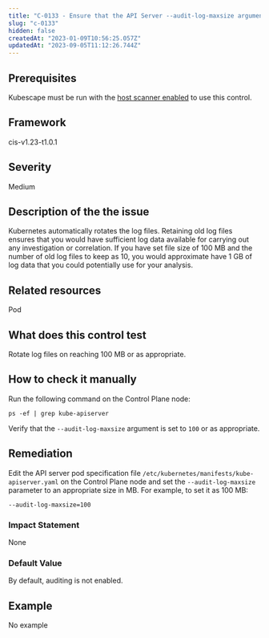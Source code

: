 ```yaml
---
title: "C-0133 - Ensure that the API Server --audit-log-maxsize argument is set to 100 or as appropriate"
slug: "c-0133"
hidden: false
createdAt: "2023-01-09T10:56:25.057Z"
updatedAt: "2023-09-05T11:12:26.744Z"
---
```

## Prerequisites
Kubescape must be run with the [host scanner enabled](/docs/scanning/#the-host-scanner) to use this control.
## Framework
cis-v1.23-t1.0.1
## Severity
Medium
## Description of the the issue
Kubernetes automatically rotates the log files. Retaining old log files ensures that you would have sufficient log data available for carrying out any investigation or correlation. If you have set file size of 100 MB and the number of old log files to keep as 10, you would approximate have 1 GB of log data that you could potentially use for your analysis.
## Related resources
Pod
## What does this control test
Rotate log files on reaching 100 MB or as appropriate.
## How to check it manually
Run the following command on the Control Plane node:

 
```
ps -ef | grep kube-apiserver

```
 Verify that the `--audit-log-maxsize` argument is set to `100` or as appropriate.
## Remediation
Edit the API server pod specification file `/etc/kubernetes/manifests/kube-apiserver.yaml` on the Control Plane node and set the `--audit-log-maxsize` parameter to an appropriate size in MB. For example, to set it as 100 MB:

 
```
--audit-log-maxsize=100

```
### Impact Statement
None
### Default Value
By default, auditing is not enabled.
## Example
No example